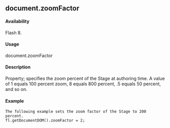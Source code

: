 ## document.zoomFactor

#### Availability

Flash 8.

#### Usage

document.zoomFactor

#### Description

Property; specifies the zoom percent of the Stage at authoring time. A value of 1 equals 100 percent zoom, 8 equals 800 percent, .5 equals 50 percent, and so on.

#### Example

```
The following example sets the zoom factor of the Stage to 200 percent.
fl.getDocumentDOM().zoomFactor = 2;

```
